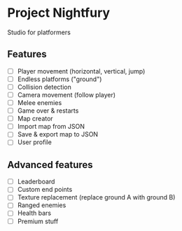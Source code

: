 # Project Nightfury

Studio for platformers

## Features

* [ ] Player movement (horizontal, vertical, jump)
* [ ] Endless platforms ("ground")
* [ ] Collision detection
* [ ] Camera movement (follow player)
* [ ] Melee enemies
* [ ] Game over & restarts
* [ ] Map creator
* [ ] Import map from JSON
* [ ] Save & export map to JSON
* [ ] User profile

## Advanced features

* [ ] Leaderboard
* [ ] Custom end points
* [ ] Texture replacement (replace ground A with ground B)
* [ ] Ranged enemies
* [ ] Health bars
* [ ] Premium stuff